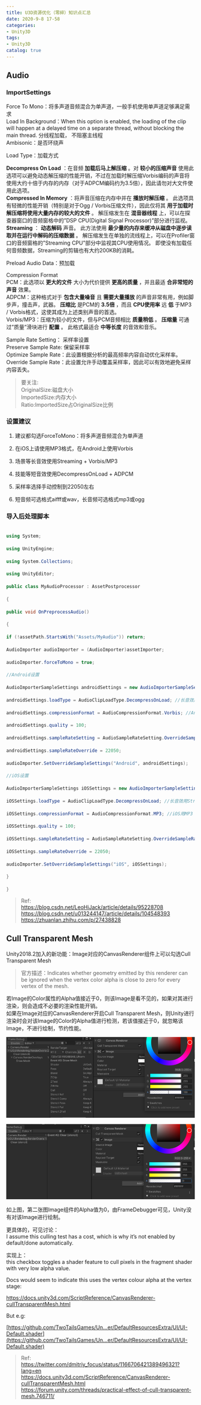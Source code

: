 ```yaml
---
title: U3D资源优化（零碎）知识点汇总
date: 2020-9-8 17-58
categories:
- Unity3D
tags:
- Unity3D
catalog: true
---
```


## Audio

### ImportSettings

Force To Mono：将多声道音频混合为单声道，一般手机使用单声道足够满足需求   
Load In Background：When this option is enabled, the loading of the clip will happen at a delayed time on a separate thread, without blocking the main thread. 分线程加载， 不阻塞主线程   
Ambisonic：是否环绕声

Load Type：加载方式

**Decompress On Load** ：在音频 **加载后马上解压缩** 。对 **较小的压缩声音** 使用此选项可以避免动态解压缩的性能开销，不过在加载时解压缩Vorbis编码的声音将使用大约十倍于内存的内存（对于ADPCM编码约为3.5倍），因此请勿对大文件使用此选项。   
**Compressed In Memory** ：将声音压缩在内存中并在 **播放时解压缩** 。 此选项具有轻微的性能开销（特别是对于Ogg / Vorbis压缩文件），因此仅将其 **用于加载时解压缩将使用大量内存的较大的文件** 。 解压缩发生在 **混音器线程** 上，可以在探查器窗口的音频窗格中的”DSP CPU(Digital Signal Processor)”部分进行监视。   
**Streaming** ： **动态解码** 声音。 此方法使用 **最少量的内存来缓冲从磁盘中逐步读取并在运行中解码的压缩数据** 。 解压缩发生在单独的流线程上，可以在Profiler窗口的音频窗格的”Streaming CPU”部分中监视其CPU使用情况。 即使没有加载任何音频数据，Streaming的剪辑也有大约200KB的消耗。

Preload Audio Data：预加载

Compression Format   
PCM：此选项以 **更大的文件** 大小为代价提供 **更高的质量** ，并且最适 **合非常短的声音** 效果。   
ADPCM：这种格式对于 **包含大量噪音** 且 **需要大量播放** 的声音非常有用，例如脚步声，撞击声，武器。 **压缩比** 是PCM的 **3.5倍** ，而且 **CPU使用率** 远 **低** 于MP3 / Vorbis格式，这使其成为上述类别声音的首选。   
Vorbis/MP3：压缩为较小的文件，但与PCM音频相比 **质量稍低** 。 **压缩量** 可通过”质量”滑块进行 **配置** 。 此格式最适合 **中等长度** 的音效和音乐。

Sample Rate Setting： 采样率设置   
Preserve Sample Rate: 保留采样率   
Optimize Sample Rate：此设置根据分析的最高频率内容自动优化采样率。   
Override Sample Rate：此设置允许手动覆盖采样率，因此可以有效地避免采样内容丢失。

> 要关注:   
>  OriginalSize:磁盘大小   
>  ImportedSize:内存大小   
>  Ratio:ImportedSize占OriginalSize比例

### 设置建议

  1. 建议都勾选ForceToMono：将多声道音频混合为单声道

  2. 在iOS上请使用MP3格式，在Android上使用Vorbis

  3. 场景等长音效使用Streaming + Vorbis/MP3

  4. 技能等短音效使用DecompressOnLoad + ADPCM

  5. 采样率选择手动控制到22050左右

  6. 短音频可选格式aifff或wav，长音频可选格式mp3或ogg

### 导入后处理脚本

```csharp 

using System; 

using UnityEngine; 

using System.Collections; 

using UnityEditor; 

public class MyAudioProcessor : AssetPostprocessor

{ 

public void OnPreprocessAudio()

{ 

if (!assetPath.StartsWith("Assets/MyAudio")) return; 

AudioImporter audioImporter = (AudioImporter)assetImporter; 

audioImporter.forceToMono = true; 

//Android设置

AudioImporterSampleSettings androidSettings = new AudioImporterSampleSettings(); 

androidSettings.loadType = AudioClipLoadType.DecompressOnLoad; //长音效用Streaming，短的用DecompressOnLoad

androidSettings.compressionFormat = AudioCompressionFormat.Vorbis; //Android用Vorbis

androidSettings.quality = 100; 

androidSettings.sampleRateSetting = AudioSampleRateSetting.OverrideSampleRate; //采样率控制到22050左右

androidSettings.sampleRateOverride = 22050; 

audioImporter.SetOverrideSampleSettings("Android", androidSettings); 

//iOS设置

AudioImporterSampleSettings iOSSettings = new AudioImporterSampleSettings(); 

iOSSettings.loadType = AudioClipLoadType.DecompressOnLoad; //长音效用Streaming，短的用DecompressOnLoad

iOSSettings.compressionFormat = AudioCompressionFormat.MP3; //iOS用MP3

iOSSettings.quality = 100; 

iOSSettings.sampleRateSetting = AudioSampleRateSetting.OverrideSampleRate; //采样率控制到22050左右

iOSSettings.sampleRateOverride = 22050; 

audioImporter.SetOverrideSampleSettings("iOS", iOSSettings); 

} 

} 

``` 

> Ref:   
>  <https://blog.csdn.net/LeoHiJack/article/details/95228708>   
>  <https://blog.csdn.net/u013244147/article/details/104548393>   
>  <https://zhuanlan.zhihu.com/p/27438828>

## Cull Transparent Mesh

Unity2018.2加入的新功能：Image对应的CanvasRenderer组件上可以勾选Cull Transparent Mesh

> 官方描述：Indicates whether geometry emitted by this renderer can be ignored when the vertex color alpha is close to zero for every vertex of the mesh.

若Image的Color属性的Alpha值接近于0，则该Image是看不见的，如果对其进行渲染，则会造成不必要的渲染性能开销。   
如果在Image对应的CanvasRenderer开启Cull Transparent Mesh，则Unity进行渲染时会对该Image的Color的Alpha值进行检测，若该值接近于0，就忽略该Image，不进行绘制，节约性能。

![Alt text](U3D资源优化（零碎）知识点汇总/2.png)

![Alt text](U3D资源优化（零碎）知识点汇总/1.png)
   
如上图，第二张图Image组件的Alpha值为0，由FrameDebugger可见，Unity没有对该Image进行绘制。

更具体的，可见讨论：   
I assume this culling test has a cost, which is why it’s not enabled by default/done automatically.

实现上：   
this checkbox toggles a shader feature to cull pixels in the fragment shader with very low alpha value.

Docs would seem to indicate this uses the vertex colour alpha at the vertex stage:

<https://docs.unity3d.com/ScriptReference/CanvasRenderer-cullTransparentMesh.html>

But e.g:

[https://github.com/TwoTailsGames/Un…er/DefaultResourcesExtra/UI/UI-Default.shader](https://github.com/TwoTailsGames/Un...er/DefaultResourcesExtra/UI/UI-Default.shader)

> Ref:   
>  <https://twitter.com/dmitriy_focus/status/1166706421389496321?lang=en>   
>  <https://docs.unity3d.com/ScriptReference/CanvasRenderer-cullTransparentMesh.html>   
>  <https://forum.unity.com/threads/practical-effect-of-cull-transparent-mesh.746711/>

